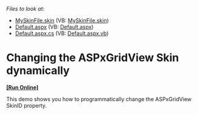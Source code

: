 <!-- default file list -->
*Files to look at*:

* [MySkinFile.skin](./CS/WebSite/App_Themes/MyTheme/MySkinFile.skin) (VB: [MySkinFile.skin](./VB/WebSite/App_Themes/MyTheme/MySkinFile.skin))
* [Default.aspx](./CS/WebSite/Default.aspx) (VB: [Default.aspx](./VB/WebSite/Default.aspx))
* [Default.aspx.cs](./CS/WebSite/Default.aspx.cs) (VB: [Default.aspx.vb](./VB/WebSite/Default.aspx.vb))
<!-- default file list end -->
# Changing the ASPxGridView Skin dynamically
<!-- run online -->
**[[Run Online]](https://codecentral.devexpress.com/e111/)**
<!-- run online end -->


<p>This demo shows you how to programmatically change the ASPxGridView SkinID property.</p>

<br/>



